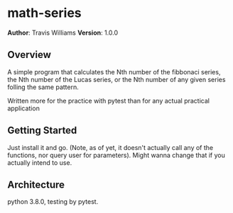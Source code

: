 # math-series

**Author**: Travis Williams
**Version**: 1.0.0 

## Overview
A simple program that calculates the Nth number of the fibbonaci series, the Nth number of the Lucas series, or the Nth number of any given series folling the same pattern.

Written more for the practice with pytest than for any actual practical application

## Getting Started
Just install it and go.  (Note, as of yet, it doesn't 
actually call any of the functions, nor query user for
parameters).  Might wanna change that if you actually intend to use.

## Architecture
python 3.8.0, testing by pytest. 

